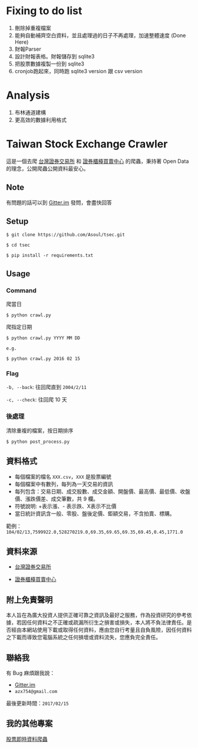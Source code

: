 # Fixing to do list
1. 刪除掉重複檔案
2. 能夠自動補齊空白資料，並且處理過的日子不再處理，加速整體速度
(Done Here)
3. 財報Parser
4. 設計財報表格。財報儲存到 sqlite3
5. 把股票數據複製一份到 sqlite3
6. cronjob跑起來，同時跑 sqlite3 version 跟 csv version

# Analysis
1. 布林通道建構
2. 更高效的數據利用格式

# Taiwan Stock Exchange Crawler

這是一個去爬 [台灣證券交易所](http://www.twse.com.tw/) 和 [證券櫃檯買賣中心](http://www.tpex.org.tw/) 的爬蟲，秉持著 Open Data 的理念，公開爬蟲公開資料最安心。

## Note

有問題的話可以到 [Gitter.im](https://gitter.im/taiwan-stock/Lobby) 發問，會盡快回答

## Setup

```
$ git clone https://github.com/Asoul/tsec.git

$ cd tsec

$ pip install -r requirements.txt
```

## Usage

### Command

爬當日

```
$ python crawl.py
```

爬指定日期

```
$ python crawl.py YYYY MM DD

e.g.

$ python crawl.py 2016 02 15
```

### Flag

`-b, --back`: 往回爬直到 `2004/2/11`

`-c, --check`: 往回爬 10 天

### 後處理

清除重複的檔案，按日期排序

```
$ python post_process.py
```

## 資料格式

- 每個檔案的檔名 `XXX.csv`，`XXX` 是股票編號
- 每個檔案中有數列，每列為一天交易的資訊
- 每列包含：交易日期、成交股數、成交金額、開盤價、最高價、最低價、收盤價、漲跌價差、成交筆數，共 9 欄。
- 符號說明: +表示漲、- 表示跌、X表示不比價
- 當日統計資訊含一般、零股、盤後定價、鉅額交易，不含拍賣、標購。

範例：`104/02/13,7599922.0,528270219.0,69.35,69.65,69.35,69.45,0.45,1771.0`

## 資料來源

- [台灣證券交易所](http://www.twse.com.tw/)

- [證券櫃檯買賣中心](http://www.tpex.org.tw/)

## 附上免責聲明

本人旨在為廣大投資人提供正確可靠之資訊及最好之服務，作為投資研究的參考依據，若因任何資料之不正確或疏漏所衍生之損害或損失，本人將不負法律責任。是否經由本網站使用下載或取得任何資料，應由您自行考量且自負風險，因任何資料之下載而導致您電腦系統之任何損壞或資料流失，您應負完全責任。

## 聯絡我

有 Bug 麻煩跟我說：

- [Gitter.im](https://gitter.im/taiwan-stock/Lobby)
- `azx754@gmail.com`

最後更新時間：`2017/02/15`

## 我的其他專案

[股票即時資料爬蟲](https://github.com/Asoul/tsrtc)